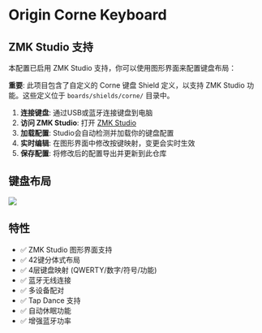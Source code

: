 # Origin Corne Keyboard

## ZMK Studio 支持

本配置已启用 ZMK Studio 支持，你可以使用图形界面来配置键盘布局：

**重要**: 此项目包含了自定义的 Corne 键盘 Shield 定义，以支持 ZMK Studio 功能。这些定义位于 `boards/shields/corne/` 目录中。

1. **连接键盘**: 通过USB或蓝牙连接键盘到电脑
2. **访问 ZMK Studio**: 打开 [ZMK Studio](https://zmk.dev/studio)
3. **加载配置**: Studio会自动检测并加载你的键盘配置
4. **实时编辑**: 在图形界面中修改按键映射，变更会实时生效
5. **保存配置**: 将修改后的配置导出并更新到此仓库

## 键盘布局

<img src="keymap-drawer/corne.svg" >

## 特性

- ✅ ZMK Studio 图形界面支持
- ✅ 42键分体式布局
- ✅ 4层键盘映射 (QWERTY/数字/符号/功能)
- ✅ 蓝牙无线连接
- ✅ 多设备配对
- ✅ Tap Dance 支持
- ✅ 自动休眠功能
- ✅ 增强蓝牙功率
